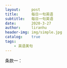 ```yaml
---
layout:     post
title:      每日一句英语
subtitle:   每日一句英语
date:       2020-3-27
author:     liranhu
header-img: img/simple.jpg
catalog:    true
tags:
    - 英语美句
---
```


条款一：
